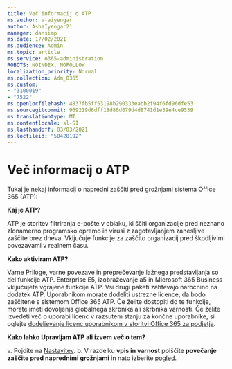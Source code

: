 ```yaml
---
title: Več informacij o ATP
ms.author: v-aiyengar
author: AshaIyengar21
manager: dansimp
ms.date: 17/02/2021
ms.audience: Admin
ms.topic: article
ms.service: o365-administration
ROBOTS: NOINDEX, NOFOLLOW
localization_priority: Normal
ms.collection: Adm_O365
ms.custom:
- "3100019"
- "7522"
ms.openlocfilehash: 4837fb5ff53198b290333eabb2f94f6fd96dfe53
ms.sourcegitcommit: 969219d6dff18d86d679d4d8741d1e39e4ce9539
ms.translationtype: MT
ms.contentlocale: sl-SI
ms.lasthandoff: 03/03/2021
ms.locfileid: "50428192"
---
```

# <a name="learn-about-atp"></a>Več informacij o ATP

Tukaj je nekaj informacij o napredni zaščiti pred grožnjami sistema Office 365 (ATP):

**Kaj je ATP?**

ATP je storitev filtriranja e-pošte v oblaku, ki ščiti organizacije pred neznano zlonamerno programsko opremo in virusi z zagotavljanjem zanesljive zaščite brez dneva. Vključuje funkcije za zaščito organizacij pred škodljivimi povezavami v realnem času.

**Kako aktiviram ATP?**

Varne Priloge, varne povezave in preprečevanje lažnega predstavljanja so del funkcije ATP. Enterprise E5, izobraževanje a5 in Microsoft 365 Business vključujeta vgrajene funkcije ATP. Vsi drugi paketi zahtevajo naročnino na dodatek ATP. Uporabnikom morate dodeliti ustrezne licence, da bodo zaščitene s sistemom Office 365 ATP. Če želite dostopiti do te funkcije, morate imeti dovoljenja globalnega skrbnika ali skrbnika varnosti. Če želite izvedeti več o uporabi licenc v razsutem stanju za končne uporabnike, si oglejte [dodeljevanje licenc uporabnikom v storitvi Office 365 za podjetja](https://go.microsoft.com/fwlink/?linkid=2093435).

**Kako lahko Upravljam ATP ali izvem več o tem?**

v. Pojdite na [Nastavitev](https://go.microsoft.com/fwlink/p/?linkid=2075721).
b. V razdelku **vpis in varnost** poiščite **povečanje zaščite pred naprednimi grožnjami** in nato izberite [pogled](https://go.microsoft.com/fwlink/?linkid=2109302).
